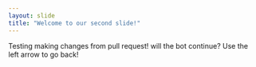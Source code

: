 ```yaml
---
layout: slide
title: "Welcome to our second slide!"
---
```

Testing making changes from pull request! will the bot continue? 
Use the left arrow to go back!
